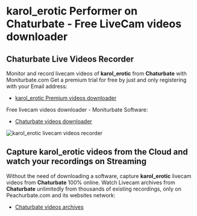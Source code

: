 # karol_erotic Performer on Chaturbate - Free LiveCam videos downloader

## Chaturbate Live Videos Recorder

Monitor and record livecam videos of **karol_erotic** from **Chaturbate** with Moniturbate.com
Get a premium trial for free by just and only registering with your Email address:
* [karol_erotic Premium videos downloader](https://moniturbate.com/request-demo-licence-key.html)

Free livecam videos downloader - Moniturbate Software:
* [Chaturbate videos downloader](https://moniturbate.com/moniturbate-download-software.html)

![karol_erotic livecam videos recorder](https://peachurnet.com/templates/moniturbate-software.png)


## Capture karol_erotic videos from the Cloud and watch your recordings on Streaming

Without the need of downloading a software, capture **karol_erotic** livecam videos from **Chaturbate** 100% online.
Watch Livecam archives from **Chaturbate** unlimitedly from thousands of existing recordings, only on Peachurbate.com and its websites network:
* [Chaturbate videos archives](https://peachurnet.com/)